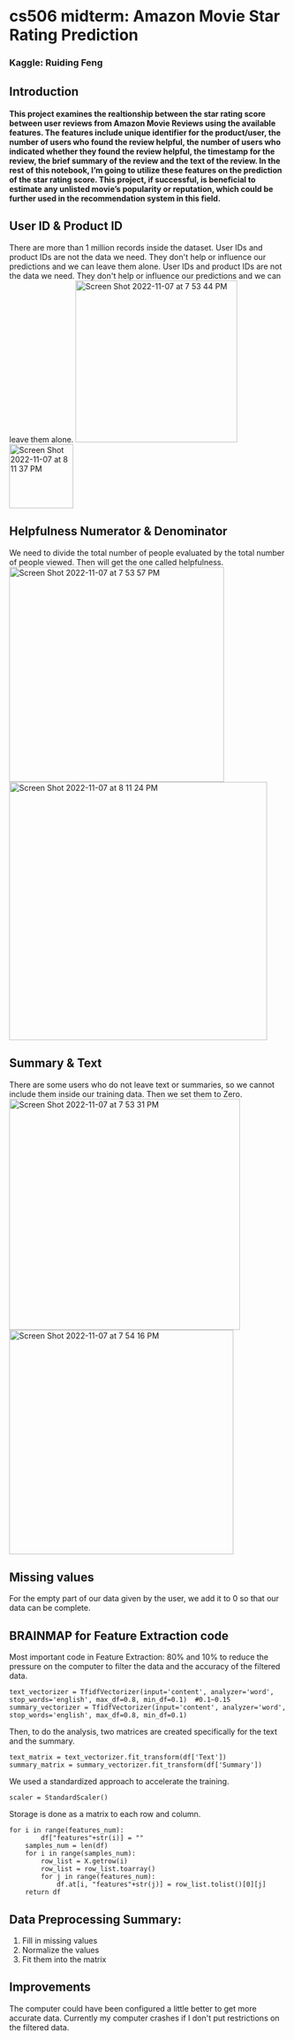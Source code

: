# cs506 midterm: Amazon Movie Star Rating Prediction
### Kaggle: Ruiding Feng 
## Introduction
#### This project examines the realtionship between the star rating score between user reviews from Amazon Movie Reviews using the available features. The features include unique identifier for the product/user, the number of users who found the review helpful, the number of users who indicated whether they found the review helpful, the timestamp for the review, the brief summary of the review and the text of the review. In the rest of this notebook, I’m going to utilize these features on the prediction of the star rating score. This project, if successful, is beneficial to estimate any unlisted movie’s popularity or reputation, which could be further used in the recommendation system in this field.
## User ID & Product ID 
There are more than 1 million records inside the dataset. User IDs and product IDs are not the data we need. They don't help or influence our predictions and we can leave them alone. User IDs and product IDs are not the data we need. They don't help or influence our predictions and we can leave them alone.
<img width="293" alt="Screen Shot 2022-11-07 at 7 53 44 PM" src="https://user-images.githubusercontent.com/63218692/200452321-550d0336-4595-4549-95c1-a77b6a8dbd7e.png"> <img width="116" alt="Screen Shot 2022-11-07 at 8 11 37 PM" src="https://user-images.githubusercontent.com/63218692/200452227-86a22d55-8ffb-41c2-adbc-eadcb2ff45fb.png">
## Helpfulness Numerator & Denominator
We need to divide the total number of people evaluated by the total number of people viewed. Then will get the one called helpfulness.
<img width="389" alt="Screen Shot 2022-11-07 at 7 53 57 PM" src="https://user-images.githubusercontent.com/63218692/200453107-de865864-7420-4637-9a73-9553ea865238.png"> <img width="467" alt="Screen Shot 2022-11-07 at 8 11 24 PM" src="https://user-images.githubusercontent.com/63218692/200453153-09211a69-e5c0-45cf-bf09-e4ea2f282c0e.png">

## Summary & Text
There are some users who do not leave text or summaries, so we cannot include them inside our training data. Then we set them to Zero.
<img width="418" alt="Screen Shot 2022-11-07 at 7 53 31 PM" src="https://user-images.githubusercontent.com/63218692/200456527-90d49655-a722-4dfa-9b3f-55c02c1df494.png"> <img width="406" alt="Screen Shot 2022-11-07 at 7 54 16 PM" src="https://user-images.githubusercontent.com/63218692/200456640-5bc32dc1-e93f-4399-a256-52b32e4221b9.png">
## Missing values
For the empty part of our data given by the user, we add it to 0 so that our data can be complete.
## BRAINMAP for Feature Extraction code
Most important code in Feature Extraction: 80% and 10% to reduce the pressure on the computer to filter the data and the accuracy of the filtered data.
```
text_vectorizer = TfidfVectorizer(input='content', analyzer='word', stop_words='english', max_df=0.8, min_df=0.1)  #0.1~0.15
summary_vectorizer = TfidfVectorizer(input='content', analyzer='word', stop_words='english', max_df=0.8, min_df=0.1)
```
Then, to do the analysis, two matrices are created specifically for the text and the summary.
```
text_matrix = text_vectorizer.fit_transform(df['Text'])
summary_matrix = summary_vectorizer.fit_transform(df['Summary'])
```
We used a standardized approach to accelerate the training.
```
scaler = StandardScaler()
```
Storage is done as a matrix to each row and column.
```
for i in range(features_num):
        df["features"+str(i)] = ""
    samples_num = len(df)
    for i in range(samples_num):
        row_list = X.getrow(i)
        row_list = row_list.toarray()
        for j in range(features_num):
            df.at[i, "features"+str(j)] = row_list.tolist()[0][j] 
    return df
```
## Data Preprocessing Summary:
1. Fill in missing values
2. Normalize the values
3. Fit them into the matrix
## Improvements
The computer could have been configured a little better to get more accurate data. Currently my computer crashes if I don't put restrictions on the filtered data.
